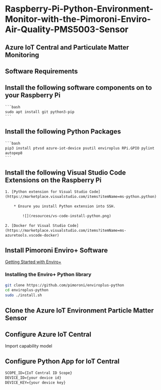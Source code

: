 # Raspberry-Pi-Python-Environment-Monitor-with-the-Pimoroni-Enviro-Air-Quality-PMS5003-Sensor

<!-- https://docs.microsoft.com/en-us/azure/iot-central/core/tutorial-connect-device-python -->


## Azure IoT Central and Particulate Matter Monitoring  

## Software Requirements

## Install the following software components on to your Raspberry Pi

    ```bash
    sudo apt install git python3-pip
    ```

## Install the following Python Packages

    ```bash
    pip3 install ptvsd azure-iot-device psutil enviroplus RPi.GPIO pylint autopep8
    ```

## Install the following Visual Studio Code Extensions on the Raspberry Pi

    1. [Python extension for Visual Studio Code](https://marketplace.visualstudio.com/items?itemName=ms-python.python)

        * Ensure you install Python extension into SSH.

            ![](resources/vs-code-install-python.png)

    2. [Docker for Visual Studio Code](https://marketplace.visualstudio.com/items?itemName=ms-azuretools.vscode-docker)


   
## Install Pimoroni Enviro+ Software

[Getting Started with Enviro+](https://learn.pimoroni.com/tutorial/sandyj/getting-started-with-enviro-plus)

### Installing the Enviro+ Python library

```bash
git clone https://github.com/pimoroni/enviroplus-python
cd enviroplus-python
sudo ./install.sh
```

## Clone the Azure IoT Environment Particle Matter Sensor



## Configure Azure IoT Central

Import capability model


## Configure Python App for IoT Central


```text
SCOPE_ID={IoT Central ID Scope}
DEVICE_ID={your device id}
DEVICE_KEY={your device key}
````

